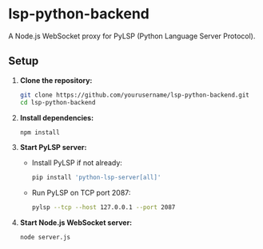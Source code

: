 # lsp-python-backend

A Node.js WebSocket proxy for PyLSP (Python Language Server Protocol).

## Setup

1. **Clone the repository:**
   ```sh
   git clone https://github.com/yourusername/lsp-python-backend.git
   cd lsp-python-backend
   ```

2. **Install dependencies:**
   ```sh
   npm install
   ```

3. **Start PyLSP server:**
   - Install PyLSP if not already:
     ```sh
     pip install 'python-lsp-server[all]'
     ```
   - Run PyLSP on TCP port 2087:
     ```sh
     pylsp --tcp --host 127.0.0.1 --port 2087
     ```

4. **Start Node.js WebSocket server:**
   ```sh
   node server.js
   ```
